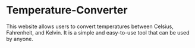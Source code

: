 # Temperature-Converter
This website allows users to convert temperatures between Celsius, Fahrenheit, and Kelvin. It is a simple and easy-to-use tool that can be used by anyone.
